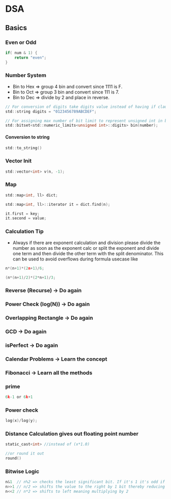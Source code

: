 # DSA

## Basics
### Even or Odd
```c
if( num & 1) {
    return "even";
}
```

### Number System
- Bin to Hex => group 4 bin and convert since 1111 is F.
- Bin to Oct => group 3 bin and convert since 111 is 7.
- Bin to Dec => divide by 2 and place in reverse.

```c
// For conversion of digits take digits value instead of having if clauses
std::string digits = "0123456789ABCDEF";

// For assigning max number of bit limit to represent unsigned int in bits
std::bitset<std::numeric_limits<unsigned int>::digits> bin(number);
```

#### Conversion to string
```c
std::to_string()
```

### Vector Init
```c
std::vector<int> v(n, -1);
```

### Map
```c
std::map<int, ll> dict;

std::map<int, ll>::iterator it = dict.find(n);

it.first = key;
it.second = value;
```

### Calculation Tip
- Always if there are exponent calculation and division please divide the number as soon as the exponent calc or split the exponent and divide one term and then divide the other term with the split denominator. This can be used to avoid overflows during formula usecase like
```c
n*(n+1)*(2n+1)/6;

(n*(n+1)/2)*(2*n+1)/3;
```

### Reverse (Recurse) -> Do again
### Power Check (log(N)) -> Do again
### Overlapping Rectangle -> Do again
### GCD -> Do again
### isPerfect -> Do again
### Calendar Problems -> Learn the concept
### Fibonacci -> Learn all the methods

### prime
```c
6k-1 or 6k+1
```

### Power check
```c
log(x)/log(y);
```

### Distance Calculation gives out floating point number
```c
static_cast<int> //instead of (x*1.0)

//or round it out
round()
```

### Bitwise Logic
```c
n&1  // n%2 => checks the least significant bit. If it's 1 it's odd if not it's even
n>>1 // n/2 => shifts the value to the right by 1 bit thereby reducing the value by 2
n<<2 // n*2 => shifts to left meaning multiplying by 2

```
